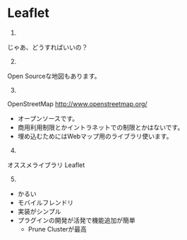 # Leaflet

1.

じゃあ、どうすればいいの？


2.

Open Sourceな地図もあります。


3.


OpenStreetMap
http://www.openstreetmap.org/

- オープンソースです。
- 商用利用制限とかイントラネットでの制限とかはないです。
- 埋め込むためにはWebマップ用のライブラリ使います。

4.

オススメライブラリ
Leaflet


5.


- かるい
- モバイルフレンドリ
- 実装がシンプル
- プラグインの開発が活発で機能追加が簡単
  - Prune Clusterが最高
